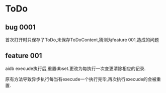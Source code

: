 # ToDo

## bug 0001  

首次打开时只保存了ToDo,未保存ToDoContent,猜测为feature 001,造成的问题

## feature 001

aidb execude执行后,重置dbset.更改为每执行一次变更清除相应的记录.

原有方法导致异步执行每当有execude一个执行完毕,再次执行execude的会被重置.
